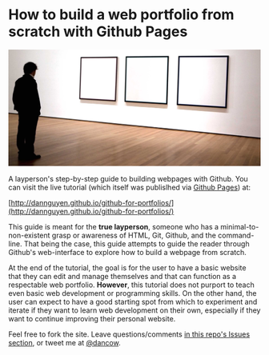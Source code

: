# How to build a web portfolio from scratch with Github Pages

<a href="http://dannguyen.github.io/github-for-portfolios">![at the moma](/images/main-logo.jpg)</a>

A layperson's step-by-step guide to building webpages with Github. You can visit the live tutorial (which itself was publislhed via [Github Pages](https://pages.github.com/)) at:

[http://dannguyen.github.io/github-for-portfolios/](http://dannguyen.github.io/github-for-portfolios/)


This guide is meant for the __true layperson__, someone who has a minimal-to-non-existent grasp or awareness of HTML, Git, Github, and the command-line. That being the case, this guide attempts to guide the reader through Github's web-interface to explore how to build a webpage from scratch.

At the end of the tutorial, the goal is for the user to have a basic website that they can edit and manage themselves and that can function as a respectable web portfolio. __However__, this tutorial does not purport to teach even basic web development or programming skills. On the other hand, the user can expect to have a good starting spot from which to experiment and iterate if they want to learn web development on their own, especially if they want to continue improving their personal website.

Feel free to fork the site. Leave questions/comments [in this repo's Issues section](https://github.com/dannguyen/github-for-portfolios/issues), or tweet me at [@dancow](//twitter.com/dancow).



